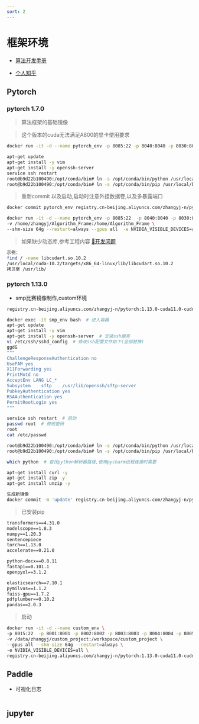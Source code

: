 ```yaml
---
sort: 2
---
```




# 框架环境



* [算法开发手册](https://kg-nlp.github.io/Algorithm-Project-Manual)

* [个人知乎](https://zhihu.com/people/zhangyj-n)



## Pytorch

### pytorch 1.7.0

> 算法框架的基础镜像

> 这个版本的cuda无法满足A800的显卡使用要求

```bash
docker run -it -d --name pytorch_env -p 8085:22 -p 8040:8040 -p 8030:8030 -p 8020:8020 --gpus all --shm-size 64g --restart=always pytorch/pytorch:1.7.0-cuda11.0-cudnn8-devel /bin/bash

apt-get update
apt-get install -y vim
apt-get install -y openssh-server
service ssh restart
root@b9d22b100490:/opt/conda/bin# ln -s /opt/conda/bin/python /usr/local/bin/python
root@b9d22b100490:/opt/conda/bin# ln -s /opt/conda/bin/pip /usr/local/bin/pip

```

> 重新commit 以及启动,启动时注意外挂数据卷,以及多暴露端口

```bash
docker commit pytorch_env registry.cn-beijing.aliyuncs.com/zhangyj-n/pytorch:1.7.0-cuda11.0-cudnn8-devel

docker run -it -d --name pytorch_env -p 8085:22  -p 8040:8040 -p 8030:8030 -p 8020:8020 -p 8010:8010 -p 8000:8000 \
-v /home/zhangyj/Algorithm_Frame:/home/Algorithm_Frame \
--shm-size 64g --restart=always --gpus all  -e NVIDIA_VISIBLE_DEVICES=all registry.cn-beijing.aliyuncs.com/zhangyj-n/pytorch:1.7.0-cuda11.0-cudnn8-devel /bin/bash
```



>  如果缺少动态库,参考工程内容 [🔨开发问题](https://kg-nlp.github.io/Algorithm-Project-Manual/工程内容/开发问题.html)

```bash
示例:
find / -name libcudart.so.10.2
/usr/local/cuda-10.2/targets/x86_64-linux/lib/libcudart.so.10.2
拷贝至 /usr/lib/ 
```



### pytorch 1.13.0

* smp比赛镜像制作,custom环境

```bash
registry.cn-beijing.aliyuncs.com/zhangyj-n/pytorch:1.13.0-cuda11.0-cudnn8-simple

docker exec -it smp_env bash  # 进入容器
apt-get update
apt-get install -y vim
apt-get install -y openssh-server  # 安装ssh服务
vi /etc/ssh/sshd_config  # 修改ssh配置文件如下(全部替换)
ggdG
"""
ChallengeResponseAuthentication no
UsePAM yes
X11Forwarding yes
PrintMotd no
AcceptEnv LANG LC_*
Subsystem    sftp    /usr/lib/openssh/sftp-server
PubkeyAuthentication yes
RSAAuthentication yes
PermitRootLogin yes
"""

service ssh restart  # 启动
passwd root  # 修改密码
root
cat /etc/passwd

root@b9d22b100490:/opt/conda/bin# ln -s /opt/conda/bin/python /usr/local/bin/python
root@b9d22b100490:/opt/conda/bin# ln -s /opt/conda/bin/pip /usr/local/bin/pip

which python  # 查找python解析器路径,使用pycharm远程连接时需要

apt-get install curl -y
apt-get install zip -y
apt-get install unzip -y

生成新镜像
docker commit -m 'update' registry.cn-beijing.aliyuncs.com/zhangyj-n/pytorch:1.13.0-cuda11.0-cudnn8-0823
```

> 已安装pip

```tex
transformers==4.31.0
modelscope==1.8.3
numpy==1.20.3
sentencepiece
torch==1.13.0
accelerate==0.21.0

python-docx==0.8.11
fastapi==0.101.1
openpyxl==3.1.2

elasticsearch==7.10.1
pymilvus==1.1.2
faiss-gpu==1.7.2
pdfplumber==0.10.2
pandas==2.0.3
```



> 启动

```bash
docker run -it -d --name custom_env \
-p 8015:22  -p 8001:8001 -p 8002:8002 -p 8003:8003 -p 8004:8004 -p 8005:8005 \
-v /data/zhangyj/custom_project:/workspace/custom_project \
--gpus all --shm-size 64g --restart=always \
-e NVIDIA_VISIBLE_DEVICES=all \
registry.cn-beijing.aliyuncs.com/zhangyj-n/pytorch:1.13.0-cuda11.0-cudnn8-0823 /bin/bash
```





## Paddle



* 可视化日志

```
```







## jupyter





















































